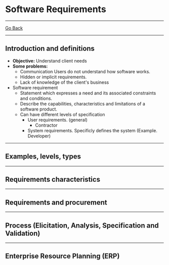 # Software Requirements
---
[Go Back](../README.md)

---
## Introduction and definitions
- **Objective:** Understand client needs
- **Some problems:**
	- Communication Users do not understand how software works.
	- Hidden or implicit requirements.
	- Lack of knowledge of the client's business
- Software requirement
	- Statement which expresses a need and its associated constraints and conditions.
	- Describe the capabilities, characteristics and limitations of a software product.
	- Can have different levels of specification
		- User requirements. (general)
			- Contractor
		- System requirements. Specificly defines the system (Example. Developer)

---
## Examples, levels, types


---
## Requirements characteristics


---
## Requirements and procurement


---
## Process (Elicitation, Analysis, Specification and Validation)


---
## Enterprise Resource Planning (ERP)